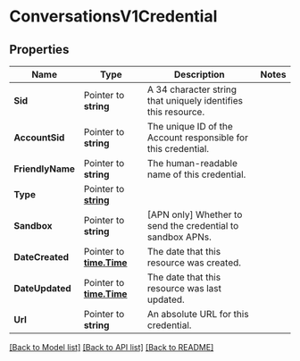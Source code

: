 # ConversationsV1Credential

## Properties

Name | Type | Description | Notes
------------ | ------------- | ------------- | -------------
**Sid** | Pointer to **string** | A 34 character string that uniquely identifies this resource. |
**AccountSid** | Pointer to **string** | The unique ID of the Account responsible for this credential. |
**FriendlyName** | Pointer to **string** | The human-readable name of this credential. |
**Type** | Pointer to [**string**](CredentialEnumPushType.md) |  |
**Sandbox** | Pointer to **string** | [APN only] Whether to send the credential to sandbox APNs. |
**DateCreated** | Pointer to [**time.Time**](time.Time.md) | The date that this resource was created. |
**DateUpdated** | Pointer to [**time.Time**](time.Time.md) | The date that this resource was last updated. |
**Url** | Pointer to **string** | An absolute URL for this credential. |

[[Back to Model list]](../README.md#documentation-for-models) [[Back to API list]](../README.md#documentation-for-api-endpoints) [[Back to README]](../README.md)


